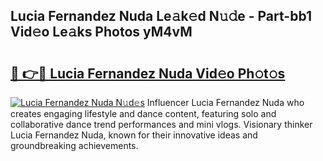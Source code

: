 ## Lucia Fernandez Nuda Le𝚊k𝚎d N𝚞𝚍e - Part-bb1 Vid𝚎o Le𝚊ks Photos yM4vM

# <h2><a href="http://fbfbtu.evod.top/?m=Lucia+Fernandez+Nuda">🔗 👉🔴 Lucia Fernandez Nuda Vid𝚎o Ph𝚘t𝚘s</a></h2>

[![Lucia Fernandez Nuda N𝚞d𝚎s](https://i.imgur.com/8V9OHl7.gif)](http://fbfbtu.evod.top/?m=Lucia+Fernandez+Nuda)
Influencer Lucia Fernandez Nuda who creates engaging lifestyle and dance content, featuring solo and collaborative dance trend performances and mini vlogs. Visionary thinker Lucia Fernandez Nuda, known for their innovative ideas and groundbreaking achievements. 
